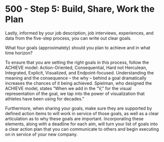 # 500 - Step 5: Build, Share, Work the Plan

Lastly, informed by your job description, job interviews, experiences, and data from the five-step process, you can write out clear goals.

What four goals (approximately) should you plan to achieve and in what time horizon?

To ensure that you are setting the right goals in this process, follow the ACHIEVE model: Action-Oriented, Consequential, Hard not Herculean, Integrated, Explicit, Visualized, and Endpoint-focused. Understanding the meaning and the consequence – the why – behind a goal dramatically increases the chances of it being achieved. Spielman, who designed the ACHIEVE model, states “When we add in the “V,” for the visual representation of the goal, we tap into the power of visualization that athletes have been using for decades.”

Furthermore, when sharing your goals, make sure they are supported by defined action items to will work in service of those goals, as well as a clear articulation as to why these goals are important. Incorporating these elements, along with a deadline for each aim, will turn your list of goals into a clear action plan that you can communicate to others and begin executing on in service of your new company.
